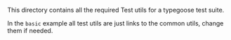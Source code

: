 This directory contains all the required Test utils for a typegoose test suite.

In the `basic` example all test utils are just links to the common utils, change them if needed.
